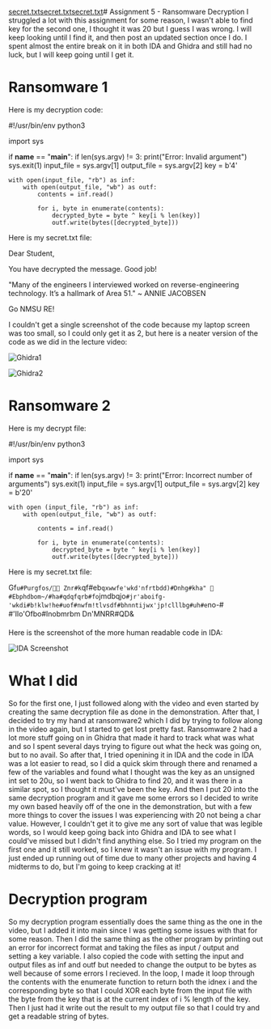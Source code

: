 [secret.txt](https://github.com/NathanHoxworth/CS-479-NMSU/files/14645878/secret.txt)[secret.txt](https://github.com/NathanHoxworth/CS-479-NMSU/files/14645703/secret.txt)[secret.txt](https://github.com/NathanHoxworth/CS-479-NMSU/files/14645681/secret.txt)# Assignment 5 - Ransomware Decryption
I struggled a lot with this assignment for some reason, I wasn't able to find key for the second one, I thought it was 20 but I guess I was wrong. I will keep looking until I find it, and then post an updated section once I do.
I spent almost the entire break on it in both IDA and Ghidra and still had no luck, but I will keep going until I get it.

# Ransomware 1

Here is my decryption code:


#!/usr/bin/env python3

import sys

if __name__ == "__main__":
    if len(sys.argv) != 3:
        print("Error: Invalid argument")
        sys.exit(1)
    input_file = sys.argv[1]
    output_file = sys.argv[2]
    key = b'4'

    with open(input_file, "rb") as inf:
        with open(output_file, "wb") as outf:
            contents = inf.read()

            for i, byte in enumerate(contents):
                decrypted_byte = byte ^ key[i % len(key)]
                outf.write(bytes([decrypted_byte]))



Here is my secret.txt file:

Dear Student,

You have decrypted the message. Good job!

"Many of the engineers I interviewed worked on reverse-engineering technology. It’s a hallmark of Area 51."
 ~ ANNIE JACOBSEN

Go NMSU RE!



I couldn't get a single screenshot of the code because my laptop screen was too small, so I could only get it as 2, but here is a neater version of the code as we did in the lecture video:

![Ghidra1](https://github.com/NathanHoxworth/CS-479-NMSU/assets/122402730/2e69d980-226f-49af-884d-7fd6aee15c40)

![Ghidra2](https://github.com/NathanHoxworth/CS-479-NMSU/assets/122402730/a36b23fd-b40c-45ba-97f8-0d71b9c54809)

# Ransomware 2

Here is my decrypt file:


#!/usr/bin/env python3

import sys

if __name__ == "__main__":
    if len(sys.argv) != 3:
        print("Error: Incorrect number of arguments")
        sys.exit(1)
    input_file = sys.argv[1]
    output_file = sys.argv[2]
    key = b'20'


    with open (input_file, "rb") as inf:
        with open(output_file, "wb") as outf:
            
            contents = inf.read()

            for i, byte in enumerate(contents):
                decrypted_byte = byte ^ key[i % len(key)]
                outf.write(bytes([decrypted_byte]))


Here is my secret.txt file:

Gf`u#Purgfos/
	Znr#k`qf#eb`qxwwfe'wkd'nfrtbdd)#Dnhg#kha"
	#Ebphdbom~/#ha#qdqfqrb#fo`jmdbqjo`#jr'aboifg-'wkdi#b!klw!he#uof#nwfm!tlvsdf#bhnntijwx'jp!clllbg#uh#e`no-#
	#'Ilo'Ofbo#Inobmrbm
	Dn'MNRR#QD&


 Here is the screenshot of the more human readable code in IDA:

![IDA Screenshot](https://github.com/NathanHoxworth/CS-479-NMSU/assets/122402730/c084680f-4708-42fd-80f3-734e6bbce9af)


# What I did
So for the first one, I just followed along with the video and even started by creating the same decryption file as done in the demonstration. After that, I decided to try my hand at ransomware2 which I did by trying to follow along in the video again, but I started to get lost pretty fast. 
Ransomware 2 had a lot more stuff going on in Ghidra that made it hard to track what was what and so I spent several days trying to figure out what the heck was going on, but to no avail. 
So after that, I tried openining it in IDA and the code in IDA was a lot easier to read, so I did a quick skim through there and renamed a few of the variables and found what I thought was the key as an unsigned int set to 20u, so I went back to Ghidra to find 20, and it was there in a similar spot, so I thought it must've been the key. 
And then I put 20 into the same decryption program and it gave me some errors so I decided to write my own based heavily off of the one in the demonstration, but with a few more things to cover the issues I was experiencing with 20 not being a char value. 
However, I couldn't get it to give me any sort of value that was legible words, so I would keep going back into Ghidra and IDA to see what I could've missed but I didn't find anything else. So I tried my program on the first one and it still worked, so I knew it wasn't an issue with my program. 
I just ended up running out of time due to many other projects and having 4 midterms to do, but I'm going to keep cracking at it!

# Decryption program
So my decryption program essentially does the same thing as the one in the video, but I added it into main since I was getting some issues with that for some reason. 
Then I did the same thing as the other program by printing out an error for incorrect format and taking the files as input / output and setting a key variable. I also copied the code with setting the input and output files as inf and outf but needed to change the output to be bytes as well because of some errors I recieved. 
In the loop, I made it loop through the contents with the enumerate function to return both the idnex i and the corresponding byte so that I could XOR each byte from the input file with the byte from the key that is at the current index of i % length of the key. 
Then I just had it write out the result to my output file so that I could try and get a readable string of bytes.



